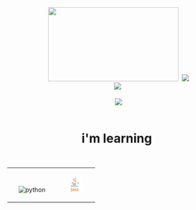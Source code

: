 <div id="header" align="center"> 
  <img src="https://i.pinimg.com/originals/2e/e8/8b/2ee88bf78e4f76001f59bad5e91a6a03.gif" width="300" height="170"/> 
  <img src="https://github-readme-stats.vercel.app/api?username=prxsperity&show_icons=true&line_height=33&count_private=true&theme=dark" height="170"a />
</div>
<div id="header" align="center"> 
  <img src="https://github-readme-streak-stats.herokuapp.com/?user=prxsperity&theme=dark" height="170"/> 
  <br><br> 
  <img src="https://komarev.com/ghpvc/?username=prxsperity&color=blue" />
</div>
<table> 
  <h1 style="text-align:center;">i'm learning</h1>
  <tr>   
    <td>  
      <div >    
        <img src="https://img.icons8.com/color/128/000000/python.png" alt="python" width="50" height="50" />&nbsp;           
        <img src="https://raw.githubusercontent.com/github/explore/5b3600551e122a3277c2c5368af2ad5725ffa9a1/topics/java/java.png" alt="java" width="36" height="36"/>      
      </div>  
    </td> 
  </tr>
</table>

